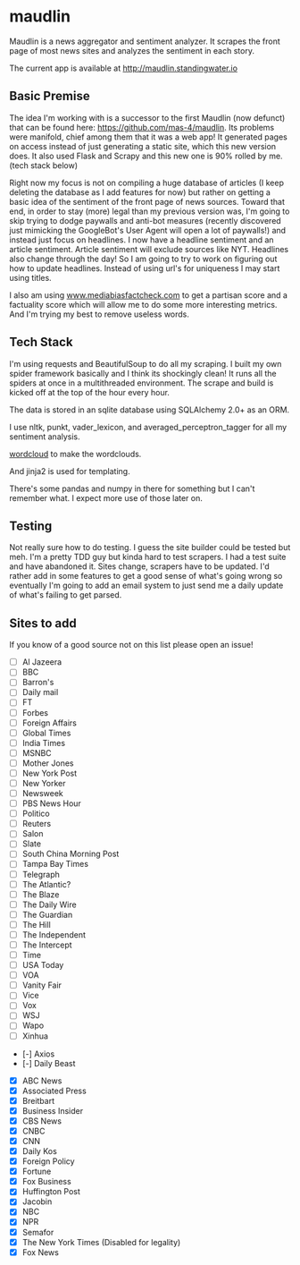 # maudlin

Maudlin is a news aggregator and sentiment analyzer. It scrapes the front page of most news sites and analyzes the
sentiment in each story.

The current app is available at http://maudlin.standingwater.io

## Basic Premise

The idea I'm working with is a successor to the first Maudlin (now defunct) that can be found here: https://github.com/mas-4/maudlin. Its problems were manifold, chief among them that it was a web app! It generated pages on access instead of just generating a static site, which this new version does. It also used Flask and Scrapy and this new one is 90% rolled by me. (tech stack below)

Right now my focus is not on compiling a huge database of articles (I keep deleting the database as I add features for now) but rather on getting a basic idea of the sentiment of the front page of news sources. Toward that end, in order to stay (more) legal than my previous version was, I'm going to skip trying to dodge paywalls and anti-bot measures (recently discovered just mimicking the GoogleBot's User Agent will open a lot of paywalls!) and instead just focus on headlines. I now have a headline sentiment and an article sentiment. Article sentiment will exclude sources like NYT. Headlines also change through the day! So I am going to try to work on figuring out how to update headlines. Instead of using url's for uniqueness I may start using titles.

I also am using www.mediabiasfactcheck.com to get a partisan score and a factuality score which will allow me to do some more interesting metrics. And I'm trying my best to remove useless words.

## Tech Stack

I'm using requests and BeautifulSoup to do all my scraping. I built my own spider framework basically and I think its shockingly clean! It runs all the spiders at once in a multithreaded environment. The scrape and build is kicked off at the top of the hour every hour.

The data is stored in an sqlite database using SQLAlchemy 2.0+ as an ORM.

I use nltk, punkt, vader_lexicon, and averaged_perceptron_tagger for all my sentiment analysis.

[wordcloud](https://pypi.org/project/wordcloud/) to make the wordclouds.

And jinja2 is used for templating.

There's some pandas and numpy in there for something but I can't remember what. I expect more use of those later on.

## Testing

Not really sure how to do testing. I guess the site builder could be tested but meh. I'm a pretty TDD guy but kinda hard to test scrapers. I had a test suite and have abandoned it. Sites change, scrapers have to be updated. I'd rather add in some features to get a good sense of what's going wrong so eventually I'm going to add an email system to just send me a daily update of what's failing to get parsed.

## Sites to add

If you know of a good source not on this list please open an issue!

- [ ] Al Jazeera
- [ ] BBC
- [ ] Barron's
- [ ] Daily mail
- [ ] FT
- [ ] Forbes
- [ ] Foreign Affairs
- [ ] Global Times
- [ ] India Times
- [ ] MSNBC
- [ ] Mother Jones
- [ ] New York Post
- [ ] New Yorker
- [ ] Newsweek
- [ ] PBS News Hour
- [ ] Politico
- [ ] Reuters
- [ ] Salon
- [ ] Slate
- [ ] South China Morning Post
- [ ] Tampa Bay Times
- [ ] Telegraph
- [ ] The Atlantic?
- [ ] The Blaze
- [ ] The Daily Wire
- [ ] The Guardian
- [ ] The Hill
- [ ] The Independent
- [ ] The Intercept
- [ ] Time
- [ ] USA Today
- [ ] VOA
- [ ] Vanity Fair
- [ ] Vice
- [ ] Vox
- [ ] WSJ
- [ ] Wapo
- [ ] Xinhua
- [-] Axios
- [-] Daily Beast
- [X] ABC News
- [X] Associated Press
- [X] Breitbart
- [X] Business Insider
- [X] CBS News
- [X] CNBC
- [X] CNN
- [X] Daily Kos
- [X] Foreign Policy
- [X] Fortune
- [X] Fox Business
- [X] Huffington Post
- [X] Jacobin
- [X] NBC
- [X] NPR
- [X] Semafor
- [X] The New York Times (Disabled for legality)
- [x] Fox News